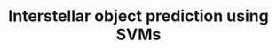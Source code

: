---
title: "Interstellar object prediction using SVMs"
description: "Using Machine Learning to determine how accurate the forecast for today is"
tags: [
    {
        "name": "SciKit-Learn",
        "color": "primary"
    },
    {
        "name": "Pandas",
        "color": "secondary"
    }
]
---